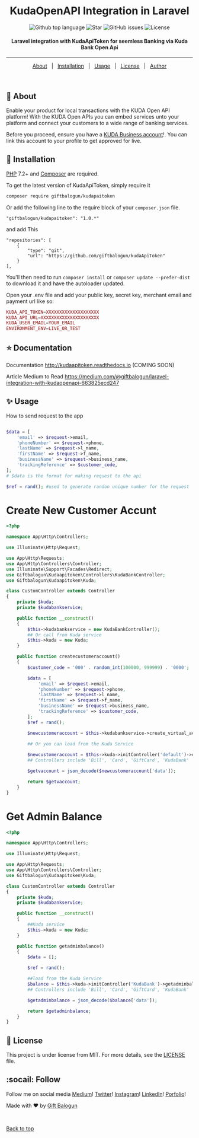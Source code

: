 <h1 align="center">KudaOpenAPI Integration in Laravel</h1>

<p align="center">
  <img alt="Github top language" src="https://img.shields.io/github/languages/top/giftbalogun/kudaApiToken?color=56BEB8">

  <img alt="Star" src="https://img.shields.io/github/stars/giftbalogun/kudaApiToken?color=56BEB8">

  <img alt="GitHub issues" src="https://img.shields.io/github/issues/giftbalogun/kudaApiToken?color=56BEB8">

  <img alt="License" src="https://img.shields.io/github/license/giftbalogun/kudaApiToken?style=plastic&color=56BEB8">
</p>

<!-- Status -->

<h4 align="center">
	Laravel integration with KudaApiToken for seemless Banking via Kuda Bank Open Api
</h4>

<hr>

<p align="center">
  <a href="#dart-about">About</a> &#xa0; | &#xa0;
  <a href="#dart-installation">Installation</a> &#xa0; | &#xa0;
  <a href="#sparkles-usage">Usage</a> &#xa0; | &#xa0;
  <a href="#memo-license">License</a> &#xa0; | &#xa0;
  <a href="https://github.com/giftbalogun" target="_blank">Author</a>
</p>

<br>

## :dart: About

Enable your product for local transactions with the KUDA Open API platform! With the KUDA Open APIs you can embed services unto your platform and connect your customers to a wide range of banking services.

Before you proceed, ensure you have a [KUDA Business account](https://business.kuda.com/)!. You can link this account to your profile to get approved for live. 

## :dart: Installation

[PHP](https://php.net) 7.2+ and [Composer](https://getcomposer.org) are required.

To get the latest version of KudaApiToken, simply require it

```bash
composer require giftbalogun/kudapaitoken
```

Or add the following line to the require block of your `composer.json` file.

```
"giftbalogun/kudapaitoken": "1.0.*"
```

and add This

```
"repositories": [
    {
        "type": "git",
        "url": "https://github.com/giftbalogun/kudaApiToken"
    }
],
```

You'll then need to run `composer install` or `composer update --prefer-dist` to download it and have the autoloader updated.

Open your .env file and add your public key, secret key, merchant email and payment url like so:

```php
KUDA_API_TOKEN=XXXXXXXXXXXXXXXXXXXX
KUDA_API_URL=XXXXXXXXXXXXXXXXXXXXXX
KUDA_USER_EMAIL=YOUR_EMAIL
ENVIRONMENT_ENV=LIVE_OR_TEST
```

## :star: Documentation
Documentation
http://kudaapitoken.readthedocs.io (COMING SOON)

Article Medium to Read
https://medium.com/@giftbalogun/laravel-integration-with-kudaopenapi-663825ecd247

## :sparkles: Usage

How to send request to the app
```php

$data = [
    'email' => $request->email,
    'phoneNumber' => $request->phone,
    'lastName' => $request->l_name,
    'firstName' => $request->f_name,
    'businessName' => $request->business_name,
    'trackingReference' => $customer_code,
];
# $data is the format for making request to the api 

$ref = rand(); #used to generate randon unique number for the request

```

# Create New Customer Accunt
```php
<?php

namespace App\Http\Controllers;

use Illuminate\Http\Request;

use App\Http\Requests;
use App\Http\Controllers\Controller;
use Illuminate\Support\Facades\Redirect;
use Giftbalogun\Kudaapitoken\Controllers\KudaBankController;
use Giftbalogun\Kudaapitoken\Kuda;

class CustomController extends Controller
{
    private $kuda;
    private $kudabankservice;

    public function __construct()
    {
        $this->kudabankservice = new KudaBankController();
        ## Or call from Kuda service
        $this->kuda = new Kuda;
    }

    public function createcustomeraccount()
    {
        $customer_code = '000' . random_int(100000, 999999) . '0000';

        $data = [
            'email' => $request->email,
            'phoneNumber' => $request->phone,
            'lastName' => $request->l_name,
            'firstName' => $request->f_name,
            'businessName' => $request->business_name,
            'trackingReference' => $customer_code,
        ];
        $ref = rand();

        $newcustomeraccount = $this->kudabankservice->create_virtual_account($data, $ref);

        ## Or you can load from the Kuda Service
        
        $newcustomeraccount = $this->kuda->initController('default')->create_virtual_account($data, $ref);
        ## Controllers include 'Bill', 'Card', 'GiftCard', 'KudaBank' | Default is same as KudaBank

        $getvaccount = json_decode($newcustomeraccount['data']);

        return $getvaccount;
    }
}
```

# Get Admin Balance

```php
<?php

namespace App\Http\Controllers;

use Illuminate\Http\Request;

use App\Http\Requests;
use App\Http\Controllers\Controller;
use Giftbalogun\Kudaapitoken\Kuda;

class CustomController extends Controller
{
    private $kuda;
    private $kudabankservice;

    public function __construct()
    {
        ##Kuda service
        $this->kuda = new Kuda;
    }

    public function getadminbalance()
    {
        $data = [];

        $ref = rand();

        ##load from the Kuda Service
        $balance = $this->kuda->initController('KudaBank')->getadminbalance($data, $ref);
        ## Controllers include 'Bill', 'Card', 'GiftCard', 'KudaBank' | Default is same as KudaBank

        $getadminbalance = json_decode($balance['data']);

        return $getadminbalance;
    }
}
```

## :memo: License

This project is under license from MIT. For more details, see the [LICENSE](LICENSE.md) file.

## :socail: Follow
Follow me on social media
[Medium](https://medium.com/@giftbalogun)!
[Twitter](https://twitter.com/am_de_one)!
[Instagram](https://www.instagram.com/am_thd_one/)!
[LinkedIn](https://www.linkedin.com/in/gift-balogun-907103160/)!
[Porfolio](https://giftbalogun.name.ng/)!

Made with :heart: by <a href="https://giftbalogun.name.ng" target="_blank">Gift Balogun</a>

&#xa0;

<a href="#top">Back to top</a>
